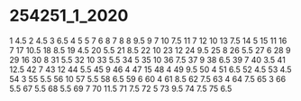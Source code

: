 # 254251_1_2020

1	4.5
2	4.5
3	6.5
4	5
5	7
6	8
7	8
8	9.5
9	7
10	7.5
11	7
12	10
13	7.5
14	5
15	11
16	7
17	10.5
18	8.5
19	4.5
20	5.5
21	8.5
22	10
23	12
24	9.5
25	8
26	5.5
27	6
28	9
29	16
30	8
31	5.5
32	10
33	5.5
34	5
35	10
36	7.5
37	9
38	6.5
39	7
40	3.5
41	12.5
42	7
43	12
44	5.5
45	9
46	4
47	15
48	4
49	9.5
50	4
51	6.5
52	4.5
53	4.5
54	3
55	5.5
56	10
57	5.5
58	6.5
59	6
60	4
61	8.5
62	7.5
63	4
64	7.5
65	3
66	5.5
67	5.5
68	5.5
69	7
70	11.5
71	7.5
72	5
73	9.5
74	7.5
75	6.5
